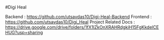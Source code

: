 #Digi Heal

Backend : https://github.com/utsavdas10/Digi-Heal-Backend
Frontend : https://github.com/utsavdas10/Digi_Heal
Project Related Docs : https://drive.google.com/drive/folders/1fX1IZkOnXRAHRdgkiH15FgKkdelCEHUG?usp=sharing